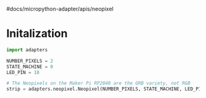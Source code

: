\#docs/micropython-adapter/apis/neopixel

# Initalization

````py
import adapters

NUMBER_PIXELS = 2
STATE_MACHINE = 0
LED_PIN = 18

# The Neopixels on the Maker Pi RP2040 are the GRB variety, not RGB
strip = adapters.neopixel.Neopixel(NUMBER_PIXELS, STATE_MACHINE, LED_PIN, "GRB")
````
